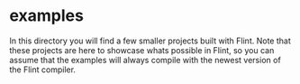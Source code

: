 # examples

In this directory you will find a few smaller projects built with Flint. Note that these projects are here to showcase whats possible in Flint, so you can assume that the examples will always compile with the newest version of the Flint compiler.
